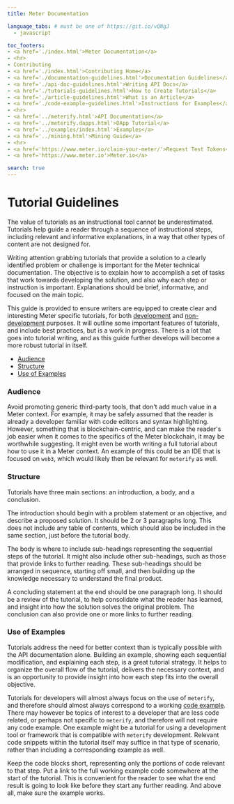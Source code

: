 ```yaml
---
title: Meter Documentation

language_tabs: # must be one of https://git.io/vQNgJ
  - javascript

toc_footers:
- <a href='./index.html'>Meter Documentation</a>
- <hr>
- Contributing
- <a href='./index.html'>Contributing Home</a>
- <a href='./documentation-guidelines.html'>Documentation Guidelines</a>
- <a href='./api-doc-guidelines.html'>Writing API Docs</a>
- <a href='./tutorials-guidelines.html'>How to Create Tutorials</a>
- <a href='./article-guidelines.html'>What is an Article</a>
- <a href='./code-example-guidelines.html'>Instructions for Examples</a>
- <hr>
- <a href='../meterify.html'>API Documentation</a>
- <a href='../meterify.dapps.html'>DApp Tutorial</a>
- <a href='../examples/index.html'>Examples</a>
- <a href='../mining.html'>Mining Guide</a>
- <hr>  
- <a href='https://www.meter.io/claim-your-meter/'>Request Test Tokens</a>
- <a href='https://www.meter.io'>Meter.io</a>

search: true
---
```


# Tutorial Guidelines

The value of tutorials as an instructional tool cannot be underestimated. Tutorials help guide a reader through a sequence of instructional steps, including relevant and informative explanations, in a way that other types of content are not designed for.

Writing attention grabbing tutorials that provide a solution to a clearly identified problem or challenge is important for the Meter technical documentation. The objective is to explain how to accomplish a set of tasks that work towards developing the solution, and also why each step or instruction is important. Explanations should be brief, informative, and focused on the main topic.

This guide is provided to ensure writers are equipped to create clear and interesting Meter specific tutorials, for both [development](../meterify.dapps.html) and [non-development](../mining.html) purposes. It will outline some important features of tutorials, and include best practices, but is a work in progress. There is a lot that goes into tutorial writing, and as this guide further develops will become a more robust tutorial in itself.

* [Audience](#audience)
* [Structure](#structure)
* [Use of Examples](#use-of-examples)

<a name="audience">

### Audience

Avoid promoting generic third-party tools, that don't add much value in a Meter context. For example, it may be safely assumed that the reader is already a developer familiar with code editors and syntax highlighting. However, something that is blockchain-centric, and can make the reader's job easier when it comes to the specifics of the Meter blockchain, it may be worthwhile suggesting. It might even be worth writing a full tutorial about how to use it in a Meter context. An example of this could be an IDE that is focused on `web3`, which would likely then be relevant for `meterify` as well.

<a name="structure">

### Structure

Tutorials have three main sections: an introduction, a body, and a conclusion.

The introduction should begin with a problem statement or an objective, and describe a proposed solution. It should be 2 or 3 paragraphs long. This does not include any table of contents, which should also be included in the same section, just before the tutorial body.

The body is where to include sub-headings representing the sequential steps of the tutorial. It might also include other sub-headings, such as those that provide links to further reading. These sub-headings should be arranged in sequence, starting off small, and then building up the knowledge necessary to understand the final product.

A concluding statement at the end should be one paragraph long. It should be a review of the tutorial, to help consolidate what the reader has learned, and insight into how the solution solves the original problem. The conclusion can also provide one or more links to further reading.

<a name="use-of-examples">

### Use of Examples

Tutorials address the need for better context than is typically possible with the API documentation alone. Building an example, showing each sequential modification, and explaining each step, is a great tutorial strategy. It helps to organize the overall flow of the tutorial, delivers the necessary context, and is an opportunity to provide insight into how each step fits into the overall objective.

Tutorials for developers will almost always focus on the use of `meterify`, and therefore should almost always correspond to a working [code example](code-example-guidelines.html). There may however be topics of interest to a developer that are less code related, or perhaps not specific to `meterify`, and therefore will not require any code example. One example might be a tutorial for using a development tool or framework that is compatible with `meterify` development. Relevant code snippets within the tutorial itself may suffice in that type of scenario, rather than including a corresponding example as well.

Keep the code blocks short, representing only the portions of code relevant to that step. Put a link to the full working example code somewhere at the start of the tutorial. This is convenient for the reader to see what the end result is going to look like before they start any further reading. And above all, make sure the example works.
